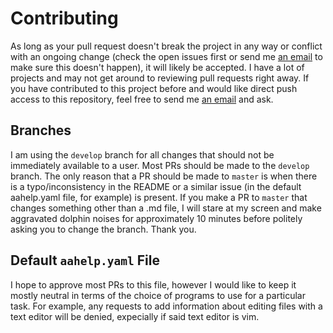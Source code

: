 # Contributing

As long as your pull request doesn't break the project in any way or conflict with an ongoing change (check the open issues first or send me [an email](mailto:dev@jfenn.me) to make sure this doesn't happen), it will likely be accepted. I have a lot of projects and may not get around to reviewing pull requests right away. If you have contributed to this project before and would like direct push access to this repository, feel free to send me [an email](mailto:dev@jfenn.me) and ask.

## Branches

I am using the `develop` branch for all changes that should not be immediately available to a user. Most PRs should be made to the `develop` branch. The only reason that a PR should be made to `master` is when there is a typo/inconsistency in the README or a similar issue (in the default aahelp.yaml file, for example) is present. If you make a PR to `master` that changes something other than a .md file, I will stare at my screen and make aggravated dolphin noises for approximately 10 minutes before politely asking you to change the branch. Thank you.

## Default `aahelp.yaml` File

I hope to approve most PRs to this file, however I would like to keep it mostly neutral in terms of the choice of programs to use for a particular task. For example, any requests to add information about editing files with a text editor will be denied, expecially if said text editor is vim.
